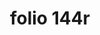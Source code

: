 ---
layout: edition
title: folio 144r
manuscript: Florence, Biblioteca Marucelliana, Carte Rajna XIX.15
sigla: R
iip: r144r.tif
milestone: 287
---
